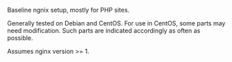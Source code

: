 Baseline ngnix setup, mostly for PHP sites.

Generally tested on Debian and CentOS. For use in CentOS, some parts may need modification. Such parts are indicated accordingly as often as possible.

Assumes nginx version >= 1.